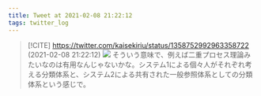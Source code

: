 ```yaml
---
title: Tweet at 2021-02-08 21:22:12
tags: twitter_log
---
```


> [!CITE] https://twitter.com/kaisekiriu/status/1358752992963358722 (2021-02-08 21:22:12)
> ![](https://twitter.com/kaisekiriu/status/1358752992963358722)
> そういう意味で、例えば二重プロセス理論みたいなのは有用なんじゃないかな。システム1による個々人がそれぞれ考える分類体系と、システム2による共有された一般参照体系としての分類体系という感じで。
